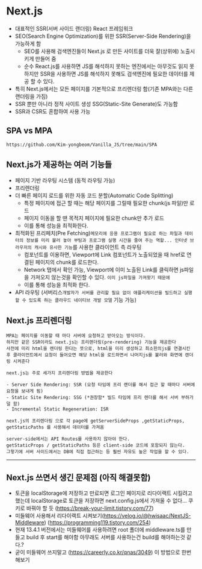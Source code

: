 # Next.js
- 대표적인 SSR(서버 사이드 랜더링) React 프레임워크
- SEO(Search Engine Optimization)를 위한 SSR(Server-Side Rendering)을 가능하게 함
    - SEO를 사용해 검색엔진들이 Next.js 로 만든 사이트를 더욱 잘(상위에) 노출시키게 만들어 줌
    - 순수 React.js를 사용하면 JS를 해석하지 못하는 엔진에서는 아무것도 읽지 못하지만 SSR을 사용하면 JS를 해석하지 못해도 검색엔진에 필요한 데이터를 제공 할 수 있다.
- 특히 Next.js에서는 모든 페이지를 기본적으로 프리렌더링 함(기존 MPA와는 다른 랜더링을 가짐)
- SSR 뿐만 아니라 정적 사이트 생성 SSG(Static-Site Generate)도 가능함
- SSR과 CSR도 혼합하여 사용 가능

## SPA vs MPA
```
https://github.com/Kim-yongbeom/Vanilla_JS/tree/main/SPA
```

## Next.js가 제공하는 여러 기능들
- 페이지 기반 라우팅 시스템 (동적 라우팅 가능)
- 프리렌더링
- 더 빠른 페이지 로드를 위한 자동 코드 분할(Automatic Code Splitting)
    - 특정 페이지에 접근 할 때는 해당 페이지를 그릴때 필요한 chunk(js 파일)만 로드
    - 페이지 이동을 할 땐 목적지 페이지에 필요한 chunk만 추가 로드
    - 이를 통해 성능을 최적화한다.
- 최적화된 프리페치(Pre Fetching)```메모리에 응용 프로그램이 필요로 하는 파일과 데이터의 정보를 미리 불러 놓아 부팅과 프로그램 실행 시간을 줄여 주는 역할... 인터넷 브라우저의 캐시와 유사한 기능```를 사용한 클라이언트 측 라우팅
    - <Link> 컴포넌트를 이용하면, Viewport에 Link 컴포넌트가 노출되었을 때 href로 연결된 페이지의 chunk를 로드한다.
    - Network 탭에서 확인 가능, Viewport에 이미 노출된 Link를 클릭하면 js파일을 가져오지 않는것을 확인할 수 있다. ```이미 js파일을 가져왓기 때문에```
    - 이를 통해 성능을 최적화 한다.
- API 라우팅 (서버리스```개발자가 서버를 관리할 필요 없이 애플리케이션을 빌드하고 실행할 수 있도록 하는 클라우드 네이티브 개발 모델``` 기능 가능)

## Next.js 프리렌더링
```
MPA는 페이지를 이동할 때 마다 서버에 요청하고 받아오는 방식이다.
하지만 같은 SSR이라도 next.js는 프리렌더링(pre-rendering) 기능을 제공한다
사전에 미리 html을 렌더링 한다는 뜻으로, html을 미리 생성하고 최소한의js를 연결시킨 후 클라이언트에서 요청이 들어오면 해당 html을 로드하면서 나머지js를 불러와 화면에 렌더링 시켜준다

next.js는 주로 세가지 프리렌더링 방법을 제공한다

- Server Side Rendering: SSR (요청 타임에 프리 랜더를 해서 접근 할 때마다 서버에 요청을 보내게 됨)
- Static Site Rendering: SSG (*권장함* 빌드 타임에 프리 렌더를 해서 서버 부하가 덜 함)
- Incremental Static Regeneration: ISR

next.js의 프리렌더링 으로 각 page에 getServerSideProps ,getStaticProps, getStaticPaths 를 사용해서 데이터를 가져옴

server-side에서는 API Routes를 사용하지 않아야 한다.
getStaticProps / getStaticPaths 등은 client-side 코드에 포함되지 않는다.
그렇기에 서버 사이드에서는 DB에 직접 접근하는 등 훨씬 자유도 높은 작업을 할 수 있다.
```

-------------------------------------------------------------------------------------------------------------------------------------------------
## Next.js 쓰면서 생긴 문제점 (아직 해결못함)
- 토큰을 localStorage에 저장하고 만료되면 로그인 페이지로 리다이랙트 시킬려고 했는데 localStorage로 토큰을 저장하면 next.config.js에서 가져올 수 없다... 쿠키로 바꿔야 할 듯 (https://break-your-limit.tistory.com/77)
- 미들웨어 사용해서 리다이랙트 시켜보기(https://velog.io/@hwisaac/NextJS-Middleware) (https://programming119.tistory.com/254)
- 현재 13.4.1 버전에서는 미들웨어를 사용하려면 root 폴더에 middleware.ts를 만들고 build 후 start를 해야함 아무래도 서버를 사용하는건 build를 해야하는것 같다.?
- 굳이 미들웨어 쓰지말고 (https://careerly.co.kr/qnas/3049) 이 방법으로 한번 해보기
